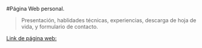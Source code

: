 #Página Web personal.

>Presentación, hablidades técnicas, experiencias, descarga de hoja de vida, y formulario de contacto.

[Link de página web:](https://luismaurolopez.netlify.app/)


